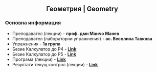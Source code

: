 <h2 align="center">Геометрия | Geometry</h2>

### Основна информация
* Преподавател (лекции) - **проф. дмн Манчо Манев**
* Преподавател (лабораторни упражнения) - **ас. Веселина Тавкова**
* Упражнения - **1а група**
* Безие Калкулатор до P4 - [**Link**](https://github.com/rythm-net/PU-Informatics/blob/main/II%20%D0%BA%D1%83%D1%80%D1%81/II%20%D1%82%D1%80%D0%B8%D0%BC%D0%B5%D1%81%D1%82%D1%8A%D1%80/%D0%93%D0%B5%D0%BE%D0%BC%D0%B5%D1%82%D1%80%D0%B8%D1%8F/%D0%9C%D0%B0%D1%82%D0%B5%D1%80%D0%B8%D0%B0%D0%BB%D0%B8/%D0%91%D0%B5%D0%B7%D0%B8%D0%B5%20%D0%9A%D0%B0%D0%BB%D0%BA%D1%83%D0%BB%D0%B0%D1%82%D0%BE%D1%80%20%D0%B4%D0%BE%20P4.xlsx)
* Безие Калкулатор до P5 - [**Link**](https://github.com/rythm-net/PU-Informatics/blob/main/II%20%D0%BA%D1%83%D1%80%D1%81/II%20%D1%82%D1%80%D0%B8%D0%BC%D0%B5%D1%81%D1%82%D1%8A%D1%80/%D0%93%D0%B5%D0%BE%D0%BC%D0%B5%D1%82%D1%80%D0%B8%D1%8F/%D0%9C%D0%B0%D1%82%D0%B5%D1%80%D0%B8%D0%B0%D0%BB%D0%B8/%D0%91%D0%B5%D0%B7%D0%B8%D0%B5%20%D0%9A%D0%B0%D0%BB%D0%BA%D1%83%D0%BB%D0%B0%D1%82%D0%BE%D1%80%20%D0%B4%D0%BE%20P5.xlsx)
* Програма (лекции) - [**Link**](https://github.com/rythm-net/PU-Informatics/blob/main/II%20%D0%BA%D1%83%D1%80%D1%81/II%20%D1%82%D1%80%D0%B8%D0%BC%D0%B5%D1%81%D1%82%D1%8A%D1%80/%D0%93%D0%B5%D0%BE%D0%BC%D0%B5%D1%82%D1%80%D0%B8%D1%8F/%D0%9C%D0%B0%D1%82%D0%B5%D1%80%D0%B8%D0%B0%D0%BB%D0%B8/%D0%9F%D1%80%D0%BE%D0%B3%D1%80%D0%B0%D0%BC%D0%B0%20-%20%D0%9B%D0%B5%D0%BA%D1%86%D0%B8%D0%B8.txt)
* Резултати текущ контрол (лекции) - [**Link**](https://github.com/rythm-net/PU-Informatics/blob/main/II%20%D0%BA%D1%83%D1%80%D1%81/II%20%D1%82%D1%80%D0%B8%D0%BC%D0%B5%D1%81%D1%82%D1%8A%D1%80/%D0%93%D0%B5%D0%BE%D0%BC%D0%B5%D1%82%D1%80%D0%B8%D1%8F/%D0%9C%D0%B0%D1%82%D0%B5%D1%80%D0%B8%D0%B0%D0%BB%D0%B8/%D0%A0%D0%B5%D0%B7%D1%83%D0%BB%D1%82%D0%B0%D1%82%D0%B8%20-%20%D0%A2%D0%B5%D0%BA%D1%83%D1%89%20%D0%BA%D0%BE%D0%BD%D1%82%D1%80%D0%BE%D0%BB%20-%20%D0%9B%D0%B5%D0%BA%D1%86%D0%B8%D0%B8.pdf)
